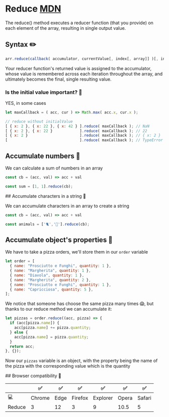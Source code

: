 # Reduce [MDN](https://developer.mozilla.org/en-US/docs/Web/JavaScript/Reference/Global_Objects/Array/Reduce)

The reduce() method executes a reducer function (that you provide) on each element of the array, resulting in single output value.

## Syntax ✏️

```js
arr.reduce(callback( accumulator, currentValue[, index[, array]] )[, initialValue])
```

Your reducer function's returned value is assigned to the accumulator, whose value is remembered across each iteration throughout the array, and ultimately becomes the final, single resulting value.

### Is the initial value important? 🤔

YES, in some cases

```js
let maxCallback = ( acc, cur ) => Math.max( acc.x, cur.x );

// reduce without initialValue
[ { x: 2 }, { x: 22 }, { x: 42 } ].reduce( maxCallback ); // NaN
[ { x: 2 }, { x: 22 }            ].reduce( maxCallback ); // 22
[ { x: 2 }                       ].reduce( maxCallback ); // { x: 2 }
[                                ].reduce( maxCallback ); // TypeError
```

## Accumulate numbers 🔢

We can calculate a sum of numbers in an array

```js
const cb = (acc, val) => acc + val

const sum = [1, 1].reduce(cb);
```

## Accumulate characters in a string 🎻

We can accumulate characters in an array to create a string

```js
const cb = (acc, val) => acc + val

const animals = ['🐈','🦮'].reduce(cb);
```

## Accumulate object's properties 🍕

We have to take a pizza orders, we'll store them in our `order` variable

```js
let order = [
  { name: "Prosciutto e Funghi", quantity: 1 },
  { name: "Margherita", quantity: 1 },
  { name: "Diavola", quantity: 1 },
  { name: "Margherita", quantity: 2 },
  { name: "Prosciutto e Funghi", quantity: 1 },
  { name: "Capricciosa", quantity: 5 },
];

```

We notice that someone has choose the same pizza many times 😱,
but thanks to our reduce method we can accumulate it:

```js
let pizzas = order.reduce((acc, pizza) => {
  if (acc[pizza.name]) {
    acc[pizza.name] += pizza.quantity;
  } else {
    acc[pizza.name] = pizza.quantity;
  }
  return acc;
}, {});
```

Now our `pizzas` variable is an object, with the property being the name of the pizza
with the corresponding value which is the quantity

## Browser compatibility 🔌

|        | ✅     | ✅   | ✅      | ✅       | ✅    | ✅     |
| ------ | ------ | ---- | ------- | -------- | ----- | ------ |
| 💻     | Chrome | Edge | Firefox | Explorer | Opera | Safari |
| Reduce | 3      | 12   | 3       | 9        | 10.5  | 5      |
